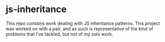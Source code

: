 # js-inheritance

This repo contains work dealing with JS inheritance patterns.
This project was worked on with a pair, and as such is representative of the kind of problems that I've tackled, but not of my solo work.
